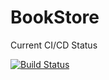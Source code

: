 # BookStore

Current CI/CD Status

[![Build Status](https://dev.azure.com/BecDevOps/BecBookStore/_apis/build/status/imnista.BookStore?branchName=master)](https://dev.azure.com/BecDevOps/BecBookStore/_build/latest?definitionId=2&branchName=master)
